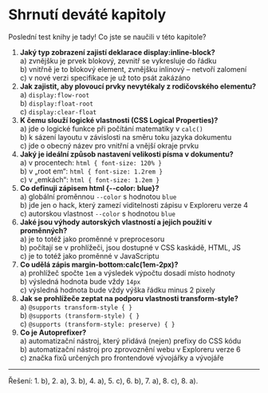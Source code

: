 <div class="colored-box pbb-a" markdown="1">

# Shrnutí deváté kapitoly

Poslední test knihy je tady! Co jste se naučili v této kapitole?

1. **Jaký typ zobrazení zajistí deklarace display:inline-block?**  
a) zvnějšku je prvek blokový, zevnitř se vykresluje do řádku  
b) vnitřně je to blokový element, zvnějšku inlinový – netvoří zalomení  
c) v nové verzi specifikace je už toto psát zakázáno
1. **Jak zajistit, aby plovoucí prvky nevytékaly z rodičovského elementu?**  
a) `display:flow-root`  
b) `display:float-root`  
c) `display:clear-float`
1. **K čemu slouží logické vlastnosti (CSS Logical Properties)?**  
a) jde o logické funkce při počítání matematiky v `calc()`  
b) k sázení layoutu v závislosti na směru toku jazyka dokumentu  
c) jde o obecný název pro vnitřní a vnější okraje prvku
1. **Jaký je ideální způsob nastavení velikosti písma v dokumentu?**  
a) v procentech: `html { font-size: 120% }`  
b) v „root em“: `html { font-size: 1.2rem }`  
c) v „emkách“: `html { font-size: 1.2em }`
1. **Co definuji zápisem html {--color: blue}?**  
a) globální proměnnou `--color` s hodnotou `blue`  
b) jde jen o hack, který zamezí viditelnosti zápisu v Exploreru verze 4  
c) autorskou vlastnost `--color` s hodnotou `blue`
1. **Jaké jsou výhody autorských vlastností a jejich použití v proměnných?**  
a) je to totéž jako proměnné v preprocesoru  
b) počítají se v prohlížeči, jsou dostupné v CSS kaskádě, HTML, JS  
c) je to totéž jako proměnné v JavaScriptu
1. **Co udělá zápis margin-bottom:calc(1em-2px)?**  
a) prohlížeč spočte `1em` a výsledek výpočtu dosadí místo hodnoty  
b) výsledná hodnota bude vždy `14px`  
c) výsledná hodnota bude vždy výška řádku minus 2 pixely
1. **Jak se prohlížeče zeptat na podporu vlastnosti transform-style?**  
a) `@supports transform-style { }`  
b) `@supports (transform-style) { }`  
c) `@supports (transform-style: preserve) { }`
1. **Co je Autoprefixer?**  
a) automatizační nástroj, který přidává (nejen) prefixy do CSS kódu  
b) automatizační nástroj pro zprovoznění webu v Exploreru verze 6  
c) značka fixů určených pro frontendové vývojářky a vývojáře

---

Řešení: 1. b), 2. a), 3. b), 4. a), 5. c), 6. b), 7. a), 8. c), 8. a).

</div>
